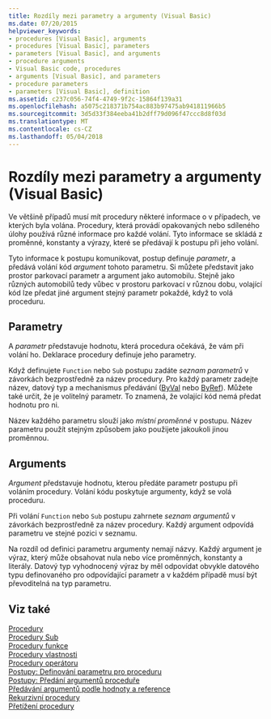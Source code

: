 ```yaml
---
title: Rozdíly mezi parametry a argumenty (Visual Basic)
ms.date: 07/20/2015
helpviewer_keywords:
- procedures [Visual Basic], arguments
- procedures [Visual Basic], parameters
- parameters [Visual Basic], and arguments
- procedure arguments
- Visual Basic code, procedures
- arguments [Visual Basic], and parameters
- procedure parameters
- parameters [Visual Basic], definition
ms.assetid: c237c056-74f4-4749-9f2c-15864f139a31
ms.openlocfilehash: a5075c218371b754ac883b97475ab941811966b5
ms.sourcegitcommit: 3d5d33f384eeba41b2dff79d096f47ccc8d8f03d
ms.translationtype: MT
ms.contentlocale: cs-CZ
ms.lasthandoff: 05/04/2018
---
```

# <a name="differences-between-parameters-and-arguments-visual-basic"></a>Rozdíly mezi parametry a argumenty (Visual Basic)
Ve většině případů musí mít procedury některé informace o v případech, ve kterých byla volána. Procedury, která provádí opakovaných nebo sdíleného úlohy používá různé informace pro každé volání. Tyto informace se skládá z proměnné, konstanty a výrazy, které se předávají k postupu při jeho volání.  
  
 Tyto informace k postupu komunikovat, postup definuje *parametr*, a předává volání kód *argument* tohoto parametru. Si můžete představit jako prostor parkovací parametr a argument jako automobilu. Stejně jako různých automobilů tedy vůbec v prostoru parkovací v různou dobu, volající kód lze předat jiné argument stejný parametr pokaždé, když to volá proceduru.  
  
## <a name="parameters"></a>Parametry  
 A *parametr* představuje hodnotu, která procedura očekává, že vám při volání ho. Deklarace procedury definuje jeho parametry.  
  
 Když definujete `Function` nebo `Sub` postupu zadáte *seznam parametrů* v závorkách bezprostředně za název procedury. Pro každý parametr zadejte název, datový typ a mechanismus předávání ([ByVal](../../../../visual-basic/language-reference/modifiers/byval.md) nebo [ByRef](../../../../visual-basic/language-reference/modifiers/byref.md)). Můžete také určit, že je volitelný parametr. To znamená, že volající kód nemá předat hodnotu pro ni.  
  
 Název každého parametru slouží jako *místní proměnné* v postupu. Název parametru použít stejným způsobem jako použijete jakoukoli jinou proměnnou.  
  
## <a name="arguments"></a>Arguments  
 *Argument* představuje hodnotu, kterou předáte parametr postupu při voláním procedury. Volání kódu poskytuje argumenty, když se volá proceduru.  
  
 Při volání `Function` nebo `Sub` postupu zahrnete *seznam argumentů* v závorkách bezprostředně za název procedury. Každý argument odpovídá parametru ve stejné pozici v seznamu.  
  
 Na rozdíl od definici parametru argumenty nemají názvy. Každý argument je výraz, který může obsahovat nula nebo více proměnných, konstanty a literály. Datový typ vyhodnocený výraz by měl odpovídat obvykle datového typu definovaného pro odpovídající parametr a v každém případě musí být převoditelná na typ parametru.  
  
## <a name="see-also"></a>Viz také  
 [Procedury](./index.md)  
 [Procedury Sub](./sub-procedures.md)  
 [Procedury funkce](./function-procedures.md)  
 [Procedury vlastnosti](./property-procedures.md)  
 [Procedury operátoru](./operator-procedures.md)  
 [Postupy: Definování parametru pro proceduru](./how-to-define-a-parameter-for-a-procedure.md)  
 [Postupy: Předání argumentů proceduře](./how-to-pass-arguments-to-a-procedure.md)  
 [Předávání argumentů podle hodnoty a reference](./passing-arguments-by-value-and-by-reference.md)  
 [Rekurzivní procedury](./recursive-procedures.md)  
 [Přetížení procedury](./procedure-overloading.md)
